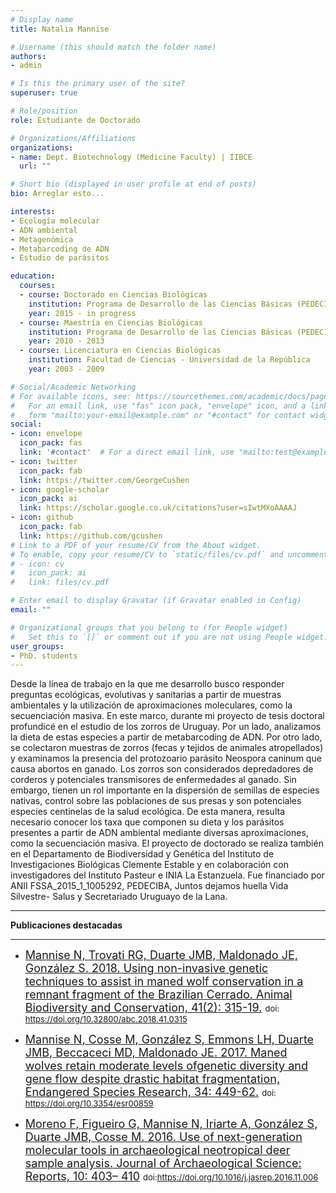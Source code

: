 ```yaml
---
# Display name
title: Natalia Mannise

# Username (this should match the folder name)
authors:
- admin

# Is this the primary user of the site?
superuser: true

# Role/position
role: Estudiante de Doctorado

# Organizations/Affiliations
organizations:
- name: Dept. Biotechnology (Medicine Faculty) | IIBCE
  url: ""

# Short bio (displayed in user profile at end of posts)
bio: Arreglar esto...

interests:
- Ecología molecular
- ADN ambiental
- Metagenómica
- Metabarcoding de ADN
- Estudio de parásitos

education:
  courses:
  - course: Doctorado en Ciencias Biológicas
    institution: Programa de Desarrollo de las Ciencias Básicas (PEDECIBA)
    year: 2015 - in progress
  - course: Maestría en Ciencias Biológicas 
    institution: Programa de Desarrollo de las Ciencias Básicas (PEDECIBA)
    year: 2010 - 2013
  - course: Licenciatura en Ciencias Biológicas
    institution: Facultad de Ciencias - Universidad de la República
    year: 2003 - 2009

# Social/Academic Networking
# For available icons, see: https://sourcethemes.com/academic/docs/page-builder/#icons
#   For an email link, use "fas" icon pack, "envelope" icon, and a link in the
#   form "mailto:your-email@example.com" or "#contact" for contact widget.
social:
- icon: envelope
  icon_pack: fas
  link: '#contact'  # For a direct email link, use "mailto:test@example.org".
- icon: twitter
  icon_pack: fab
  link: https://twitter.com/GeorgeCushen
- icon: google-scholar
  icon_pack: ai
  link: https://scholar.google.co.uk/citations?user=sIwtMXoAAAAJ
- icon: github
  icon_pack: fab
  link: https://github.com/gcushen
# Link to a PDF of your resume/CV from the About widget.
# To enable, copy your resume/CV to `static/files/cv.pdf` and uncomment the lines below.
# - icon: cv
#   icon_pack: ai
#   link: files/cv.pdf

# Enter email to display Gravatar (if Gravatar enabled in Config)
email: ""

# Organizational groups that you belong to (for People widget)
#   Set this to `[]` or comment out if you are not using People widget.
user_groups:
- PhD. students
---
```


Desde la línea de trabajo en la que me desarrollo busco responder preguntas ecológicas, evolutivas y sanitarias a partir de muestras ambientales y la utilización de aproximaciones moleculares, como la secuenciación masiva. En este marco, durante mi proyecto de tesis doctoral profundicé en el estudio de los zorros de Uruguay. Por un lado, analizamos la dieta de estas especies a partir de metabarcoding de ADN. Por otro lado, se colectaron muestras de zorros (fecas y tejidos de animales atropellados) y examinamos la presencia del protozoario parásito Neospora caninum que causa abortos en ganado. Los zorros son considerados depredadores de corderos y potenciales transmisores de enfermedades al ganado. Sin embargo, tienen un rol importante en la dispersión de semillas de especies nativas, control sobre las poblaciones de sus presas y son potenciales especies centinelas de la salud ecológica. De esta manera, resulta necesario conocer los taxa que componen su dieta y los parásitos presentes a partir de ADN ambiental mediante diversas aproximaciones, como la secuenciación masiva. El proyecto de doctorado se realiza también en el Departamento de Biodiversidad y Genética del Instituto de Investigaciones Biológicas Clemente Estable y en colaboración con investigadores del Instituto Pasteur e INIA La Estanzuela. Fue financiado por ANII FSSA_2015_1_1005292, PEDECIBA, Juntos dejamos huella Vida Silvestre- Salus y Secretariado Uruguayo de la Lana. 


___

**Publicaciones destacadas**
___

- <font size="4"> [Mannise N, Trovati RG, Duarte JMB, Maldonado JE, González S. 2018. Using non-invasive genetic techniques to assist in maned wolf conservation in a remnant fragment of the Brazilian Cerrado. Animal Biodiversity and Conservation, 41(2): 315-19.](http://abc.museucienciesjournals.cat/volume-41-2-2018-abc/using-non-invasive-genetic-techniques-to-assist-in-maned-wolf-conservation-in-a-remnant-fragment-of-the-brazilian-cerrado/?lang=en) </font> <font size="2"> doi: https://doi.org/10.32800/abc.2018.41.0315 </font> 

- <font size="4"> [Mannise N, Cosse M, González S, Emmons LH, Duarte JMB, Beccaceci MD, Maldonado JE. 2017. Maned wolves retain moderate levels ofgenetic diversity and gene flow despite drastic habitat fragmentation, Endangered Species Research, 34: 449-62.](https://pdfs.semanticscholar.org/7e8e/07d8cb565553df0948e24ec81d73736d4a4e.pdf?_ga=2.215528850.40569583.1602024617-1892739475.1601060741) </font> <font size="2"> doi: https://doi.org/10.3354/esr00859 </font> 

- <font size="4"> [Moreno F, Figueiro G, Mannise N, Iriarte A, González S, Duarte JMB, Cosse M. 2016. Use of next-generation molecular tools in archaeological neotropical deer sample analysis. Journal of Archaeological Science: Reports, 10: 403– 410](https://www.sciencedirect.com/science/article/abs/pii/S2352409X16307052) </font> <font size="2"> doi:https://doi.org/10.1016/j.jasrep.2016.11.006 </font> 


